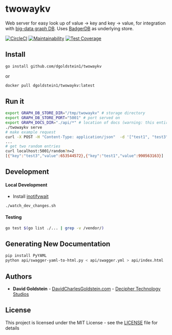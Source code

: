 # twowaykv

Web server for easy look up of value -> key and key -> value, for integration with [big-data graph DB](https://github.com/dgoldstein1/graphApi). Uses [BadgerDB](https://github.com/dgraph-io/badger) as underlying store.

[![CircleCI](https://circleci.com/gh/dgoldstein1/twowaykv.svg?style=svg)](https://circleci.com/gh/dgoldstein1/twowaykv)
[![Maintainability](https://api.codeclimate.com/v1/badges/6577886aa2f88c77bfc2/maintainability)](https://codeclimate.com/github/dgoldstein1/twowaykv/maintainability)
[![Test Coverage](https://api.codeclimate.com/v1/badges/6577886aa2f88c77bfc2/test_coverage)](https://codeclimate.com/github/dgoldstein1/twowaykv/test_coverage)

## Install

```sh
go install github.com/dgoldstein1/twowaykv
```

or

```sh
docker pull dgoldstein1/twowaykv:latest
```


## Run it

```sh
export GRAPH_DB_STORE_DIR="/tmp/twowaykv" # storage directory
export GRAPH_DB_STORE_PORT="5001" # port served on
export GRAPH_DOCS_DIR="./api/*" # location of docs (warning: this entire dir is served up to the browser)
./twowaykv serve
# make example request
curl -X POST -H "Content-Type: application/json"  -d '["test1", "test3", "test5", "test6", "test6"]' http://localhost:5001/entries
...
# get two random entries
curl localhost:5001/random?n=2
[{"key":"test3","value":653544572},{"key":"test1","value":990563163}]
```


## Development

#### Local Development

- Install [inotifywait](https://linux.die.net/man/1/inotifywait)
```sh
./watch_dev_changes.sh
```

#### Testing

```sh
go test $(go list ./... | grep -v /vendor/)
```

## Generating New Documentation

```sh
pip install PyYAML
python api/swagger-yaml-to-html.py < api/swagger.yml > api/index.html
```


## Authors

* **David Goldstein** - [DavidCharlesGoldstein.com](http://www.davidcharlesgoldstein.com/?github-two-way-kv) - [Decipher Technology Studios](http://deciphernow.com/)

## License

This project is licensed under the MIT License - see the [LICENSE](LICENSE) file for details
